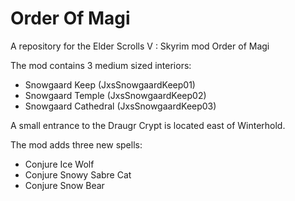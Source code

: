 # Order Of Magi

A repository for the Elder Scrolls V : Skyrim mod Order of Magi

The mod contains 3 medium sized interiors:
* Snowgaard Keep (JxsSnowgaardKeep01)
* Snowgaard Temple (JxsSnowgaardKeep02)
* Snowgaard Cathedral (JxsSnowgaardKeep03)

A small entrance to the Draugr Crypt is located east of Winterhold.

The mod adds three new spells:
* Conjure Ice Wolf
* Conjure Snowy Sabre Cat
* Conjure Snow Bear